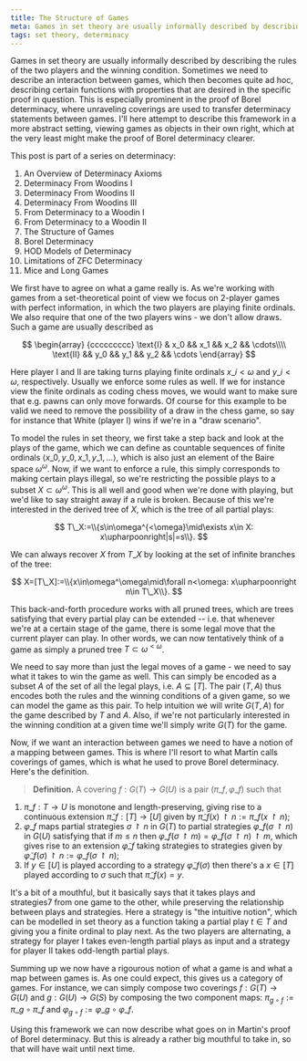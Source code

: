 ```yaml
---
title: The Structure of Games
meta: Games in set theory are usually informally described by describing the rules of the two players and the winning condition. Sometimes we need to describe an interaction between games, which then becomes quite ad hoc, describing certain functions with properties that are desired in the specific proof in question. This is especially prominent in the proof of Borel determinacy, where unraveling coverings are used to transfer determinacy statements between games. I'll here attempt to describe this framework in a more abstract setting, viewing games as objects in their own right, which at the very least might make the proof of Borel determinacy clearer.
tags: set theory, determinacy
---
```


Games in set theory are usually informally described by describing the rules of the two
players and the winning condition. Sometimes we need to describe an interaction between
games, which then becomes quite ad hoc, describing certain functions with properties
that are desired in the specific proof in question. This is especially prominent in the
proof of Borel determinacy, where unraveling coverings are used to transfer determinacy
statements between games. I'll here attempt to describe this framework in a more
abstract setting, viewing games as objects in their own right, which at the very least
might make the proof of Borel determinacy clearer.

This post is part of a series on determinacy:

1. <router-link to="/posts/2017-01-11-an-overview-of-determinacy-axioms">An Overview of
   Determinacy Axioms</router-link>
2. <router-link to="/posts/2017-01-25-determinacy-from-woodins-i">Determinacy From
   Woodins I</router-link>
3. <router-link to="/posts/2017-02-08-determinacy-from-woodins-ii">Determinacy From
   Woodins II</router-link>
4. <router-link to="/posts/2017-02-22-determinacy-from-woodins-iii">Determinacy From
   Woodins III</router-link>
5. <router-link to="/posts/2017-04-05-from-determinacy-to-a-woodin-i">From Determinacy
   to a Woodin I</router-link>
6. <router-link to="/posts/2017-05-10-from-determinacy-to-a-woodin-ii">From Determinacy
   to a Woodin II</router-link>
7. The Structure of Games
8. <router-link to="/posts/2017-06-07-borel-determinacy">Borel
   Determinacy</router-link>
9. <router-link to="/posts/2017-06-21-hod-models-of-determinacy">HOD Models of
   Determinacy</router-link>
10. <router-link to="/posts/2017-07-14-limitations-of-zfc-determinacy">Limitations of
   ZFC Determinacy</router-link>
11. <router-link to="/posts/2018-08-02-mice-and-long-games">Mice and Long
    Games</router-link>

We first have to agree on what a game really is. As we're working with games from a
set-theoretical point of view we focus on 2-player games with perfect information, in
which the two players are playing finite ordinals. We also require that one of the two
players wins - we don't allow draws. Such a game are usually described as

$$
\begin{array} {ccccccccc}
    \text{I} & x_0 && x_1 && x_2 && \cdots\\\\
    \text{II} && y_0 && y_1 && y_2 && \cdots
\end{array}
$$

Here player I and II are taking turns playing finite ordinals $x\_i<\omega$ and
$y\_i<\omega$, respectively. Usually we enforce some rules as well. If we for instance
view the finite ordinals as coding chess moves, we would want to make sure that e.g.
pawns can only move forwards. Of course for this example to be valid we need to remove
the possibility of a draw in the chess game, so say for instance that White (player I)
wins if we're in a "draw scenario".

To model the rules in set theory, we first take a step back and look at the plays of
the game, which we can define as countable sequences of finite ordinals $\langle
x\_0,y\_0,x\_1,y\_1,\dots\rangle$, which is also just an element of the Baire space
$\omega^\omega$. Now, if we want to enforce a rule, this simply corresponds to making
certain plays illegal, so we're restricting the possible plays to a subset
$X\subset\omega^\omega$. This is all well and good when we're done with playing, but
we'd like to say straight away if a rule is broken. Because of this we're interested in
the derived tree of $X$, which is the tree of all partial plays:

$$ T\_X:=\\{s\in\omega^{<\omega}\mid\exists x\in X: x\upharpoonright|s|=s\\}. $$

We can always recover $X$ from $T\_X$ by looking at the set of infinite branches of the
tree:

$$
X=[T\_X]:=\\{x\in\omega^\omega\mid\forall n<\omega: x\upharpoonright n\in T\_X\\}.
$$

This back-and-forth procedure works with all pruned trees, which are trees satisfying
that every partial play can be extended -- i.e. that whenever we're at a certain stage
of the game, there is some legal move that the current player can play. In other words,
we can now tentatively think of a game as simply a pruned tree
$T\subset\omega^{<\omega}$.

We need to say more than just the legal moves of a game - we need to say what it takes
to win the game as well. This can simply be encoded as a subset $A$ of the set of all
the legal plays, i.e. $A\subseteq [T]$. The pair $(T,A)$ thus encodes both the rules
and the winning conditions of a given game, so we can model the game as this pair. To
help intuition we will write $G(T,A)$ for the game described by $T$ and $A$. Also, if
we're not particularly interested in the winning condition at a given time we'll simply
write $G(T)$ for the game.

Now, if we want an interaction between games we need to have a notion of a mapping
between games. This is where I'll resort to what Martin calls coverings of games, which
is what he used to prove Borel determinacy. Here's the definition.

> **Definition.** A covering $f:G(T)\to G(U)$ is a pair $(\pi\_f,\varphi\_f)$ such that

1. $\pi\_f:T\to U$ is monotone and length-preserving, giving rise to a continuous
   extension $\tilde\pi\_f:[T]\to[U]$ given by $\tilde\pi\_f(x)\upharpoonright
   n:=\pi\_f(x\upharpoonright n)$;
2. $\varphi\_f$ maps partial strategies $\sigma\upharpoonright n$ in $G(T)$ to partial
   strategies $\varphi\_f(\sigma\upharpoonright n)$ in $G(U)$ satisfying that if $m\leq
   n$ then $\varphi\_f(\sigma\upharpoonright m)=\varphi\_f(\sigma\upharpoonright
   n)\upharpoonright m$, which gives rise to an extension $\tilde\varphi\_f$ taking
   strategies to strategies given by $\tilde\varphi\_f(\sigma)\upharpoonright
   n:=\varphi\_f(\sigma\upharpoonright n)$;
3. If $y\in [U]$ is played according to a strategy $\tilde\varphi\_f(\sigma)$ then
   there's a $x\in [T]$ played according to $\sigma$ such that $\tilde\pi\_f(x)=y$.

It's a bit of a mouthful, but it basically says that it takes plays and strategies7
from one game to the other, while preserving the relationship between plays and
strategies. Here a strategy is "the intuitive notion", which can be modelled in set
theory as a function taking a partial play $t\in T$ and giving you a finite ordinal to
play next. As the two players are alternating, a strategy for player I takes
even-length partial plays as input and a strategy for player II takes odd-length
partial plays.

Summing up we now have a rigourous notion of what a game is and what a map between
games is. As one could expect, this gives us a category of games. For instance, we can
simply compose two coverings $f:G(T)\to G(U)$ and $g:G(U)\to G(S)$ by composing the two
component maps: $\pi_{g\circ f}:=\pi\_g\circ\pi\_f$ and $\varphi_{g\circ
f}:=\varphi\_g\circ\varphi\_f$.

Using this framework we can now describe what goes on in Martin's proof of Borel
determinacy. But this is already a rather big mouthful to take in, so that will have
wait until next time.
